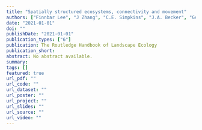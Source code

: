 ```yaml
---
title: "Spatially structured ecosystems, connectivity and movement"
authors: ["Finnbar Lee", "J Zhang", "C.E. Simpkins", "J.A. Becker", "George L.W. Perry"]
date: "2021-01-01"
doi: ""
publishDate: "2021-01-01"
publication_types: ["6"]
publication: The Routledge Handbook of Landscape Ecology
publication_short:
abstract: No abstract available.
summary:
tags: []
featured: true
url_pdf: ""
url_code: ""
url_dataset: ""
url_poster: ""
url_project: ""
url_slides: ""
url_source: ""
url_video: ""
---
```

